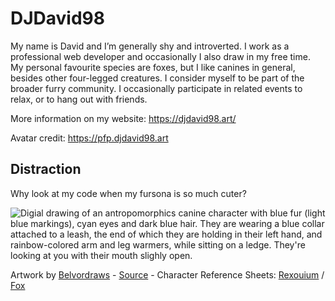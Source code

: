 # DJDavid98

My name is David and I’m generally shy and introverted. I work as a professional web developer and occasionally I also draw in my free time. My personal favourite species are foxes, but I like canines in general, besides other four-legged creatures. I consider myself to be part of the broader furry community. I occasionally participate in related events to relax, or to hang out with friends.

More information on my website: https://djdavid98.art/

Avatar credit: https://pfp.djdavid98.art

## Distraction

Why look at my code when my fursona is so much cuter?

![Digial drawing of an antropomorphics canine character with blue fur (light blue markings), cyan eyes and dark blue hair. They are wearing a blue collar attached to a leash, the end of which they are holding in their left hand, and rainbow-colored arm and leg warmers, while sitting on a ledge. They're looking at you with their mouth slighly open.](https://furrycdn.org/img/2023/4/12/236442/large.png)

Artwork by [Belvordraws](https://twitter.com/BelvorDraws) - [Source](https://twitter.com/Belvordraws/status/1646254495863562247) - Character Reference Sheets: [Rexouium](http://rex.djdavid98.art) / [Fox](http://fox.djdavid98.art)

